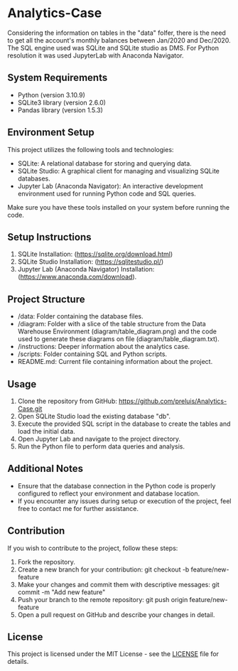# Analytics-Case
 
Considering the information on tables in the "data" folfer, there is the need to get all the account's monthly balances between Jan/2020 and Dec/2020.
The SQL engine used was SQLite and SQLite studio as DMS.
For Python resolution it was used JupyterLab with Anaconda Navigator.
  
## System Requirements

- Python (version 3.10.9)
- SQLite3 library (version 2.6.0)
- Pandas library (version 1.5.3)

## Environment Setup

This project utilizes the following tools and technologies:

- SQLite: A relational database for storing and querying data.
- SQLite Studio: A graphical client for managing and visualizing SQLite databases.
- Jupyter Lab (Anaconda Navigator): An interactive development environment used for running Python code and SQL queries.

Make sure you have these tools installed on your system before running the code.

## Setup Instructions

1. SQLite Installation: (https://sqlite.org/download.html)
2. SQLite Studio Installation: (https://sqlitestudio.pl/) 
3. Jupyter Lab (Anaconda Navigator) Installation: (https://www.anaconda.com/download).

## Project Structure

- /data: Folder containing the database files.
- /diagram: Folder with a slice of the table structure from the Data Warehouse Environment (diagram/table_diagram.png) and the code used to generate these diagrams on file (diagram/table_diagram.txt).
- /instructions: Deeper information about the analytics case.
- /scripts: Folder containing SQL and Python scripts.
- README.md: Current file containing information about the project.

## Usage

1. Clone the repository from GitHub: https://github.com/preluis/Analytics-Case.git
2. Open SQLite Studio load the existing database "db".
3. Execute the provided SQL script in the database to create the tables and load the initial data.
4. Open Jupyter Lab and navigate to the project directory.
5. Run the Python file to perform data queries and analysis.

## Additional Notes

- Ensure that the database connection in the Python code is properly configured to reflect your environment and database location.
- If you encounter any issues during setup or execution of the project, feel free to contact me for further assistance.

## Contribution

If you wish to contribute to the project, follow these steps:

1. Fork the repository.
2. Create a new branch for your contribution: git checkout -b feature/new-feature
3. Make your changes and commit them with descriptive messages: git commit -m "Add new feature"
4. Push your branch to the remote repository: git push origin feature/new-feature
5. Open a pull request on GitHub and describe your changes in detail.

## License

This project is licensed under the MIT License - see the [LICENSE](LICENSE) file for details.




